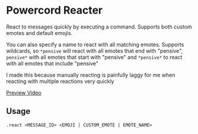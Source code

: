 # Powercord Reacter

React to messages quickly by executing a command. Supports both custom emotes and default emojis.

You can also specify a name to react with all matching emotes. Supports wildcards, so `*pensive` will react with all emotes that end with "pensive", `pensive*` with all emotes that start with "pensive" and `*pensive*` to react with all emotes that include "pensive"

I made this because manually reacting is painfully laggy for me when reacting with multiple reactions very quickly

[Preview Video](https://pantsu.review/jCpwPmJ.mp4)

## Usage

```
.react <MESSAGE_ID> <EMOJI | CUSTOM_EMOTE | EMOTE_NAME>
```
